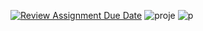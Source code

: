 [![Review Assignment Due Date](https://classroom.github.com/assets/deadline-readme-button-24ddc0f5d75046c5622901739e7c5dd533143b0c8e959d652212380cedb1ea36.svg)](https://classroom.github.com/a/uelKf0-p)
![proje](https://user-images.githubusercontent.com/115655995/236645252-6a9d005f-80cb-4bb7-976f-db2270cb80b1.jpeg)
![p](https://user-images.githubusercontent.com/115655995/236679638-4364322e-7b14-45b2-a545-58cab2a9551f.jpeg)

